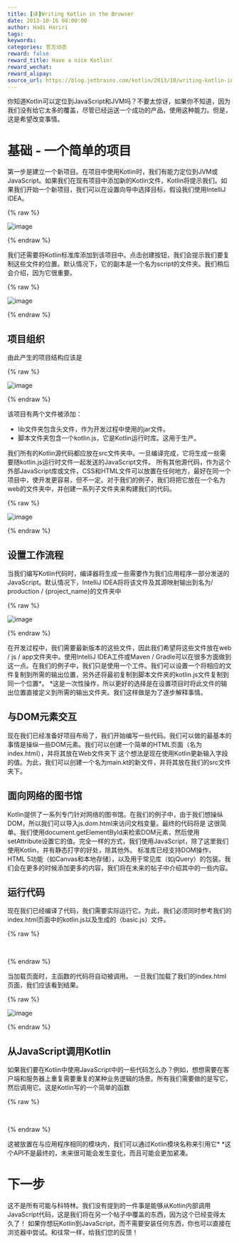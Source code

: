 ```yaml
---
title: [译]Writing Kotlin in the Browser
date: 2013-10-16 08:00:00
author: Hadi Hariri
tags:
keywords:
categories: 官方动态
reward: false
reward_title: Have a nice Kotlin!
reward_wechat:
reward_alipay:
source_url: https://blog.jetbrains.com/kotlin/2013/10/writing-kotlin-in-the-browser/
---
```


你知道Kotlin可以定位到JavaScript和JVM吗？不要太惊讶，如果你不知道，因为我们没有给它太多的覆盖，尽管已经运送一个成功的产品，使用这种能力。但是，这是希望改变事情。
# 基础 - 一个简单的项目

第一步是建立一个新项目。在项目中使用Kotlin时，我们有能力定位到JVM或JavaScript。如果我们在现有项目中添加新的Kotlin文件，Kotlin将提示我们。如果我们开始一个新项目，我们可以在设置向导中选择目标，假设我们使用IntelliJ IDEA。

{% raw %}
<p><img alt="image" border="0" data-recalc-dims="1" src="https://i0.wp.com/blog.jetbrains.com/kotlin/files/2013/10/image.png?resize=610%2C499&amp;ssl=1" style="padding-top: 0px; padding-left: 0px; padding-right: 0px; border-width: 0px;"/></p>
{% endraw %}

我们还需要将Kotlin标准库添加到该项目中。点击创建按钮，我们会提示我们要复制这些文件的位置。默认情况下，它的副本是一个名为script的文件夹。我们稍后会介绍，因为它很重要。

{% raw %}
<p><img alt="image" border="0" data-recalc-dims="1" src="https://i0.wp.com/blog.jetbrains.com/kotlin/files/2013/10/image1.png?resize=603%2C157&amp;ssl=1" style="padding-top: 0px; padding-left: 0px; padding-right: 0px; border-width: 0px;"/></p>
{% endraw %}

## 项目组织

由此产生的项目结构应该是

{% raw %}
<p><img alt="image" border="0" data-recalc-dims="1" src="https://i2.wp.com/blog.jetbrains.com/kotlin/files/2013/10/image2.png?resize=350%2C196&amp;ssl=1" style="padding-top: 0px; padding-left: 0px; padding-right: 0px; border-width: 0px;"/></p>
{% endraw %}

该项目有两个文件被添加：

* lib文件夹包含头文件，作为开发过程中使用的jar文件。
* 脚本文件夹包含一个kotlin.js，它是Kotlin运行时库。这用于生产。

我们所有的Kotlin源代码都应放在src文件夹中。一旦编译完成，它将生成一些需要随kotlin.js运行时文件一起发送的JavaScript文件。
所有其他源代码，作为这个外部JavaScript库或文件，CSS和HTML文件可以放置在任何地方，最好在同一个项目中，使开发更容易，但不一定。对于我们的例子，我们将把它放在一个名为web的文件夹中，并创建一系列子文件夹来构建我们的代码。

{% raw %}
<p><img alt="image" border="0" data-recalc-dims="1" src="https://i0.wp.com/blog.jetbrains.com/kotlin/files/2013/10/image3.png?resize=344%2C259&amp;ssl=1" style="padding-top: 0px; padding-left: 0px; padding-right: 0px; border-width: 0px;"/></p>
{% endraw %}

## 设置工作流程

当我们编写Kotlin代码时，编译器将生成一些需要作为我们应用程序一部分发送的JavaScript。默认情况下，IntelliJ IDEA将将该文件及其源映射输出到名为/ production / {project_name}的文件夹中

{% raw %}
<p><img alt="image" border="0" data-recalc-dims="1" src="https://i2.wp.com/blog.jetbrains.com/kotlin/files/2013/10/image4.png?resize=275%2C154&amp;ssl=1" style="padding-top: 0px; padding-left: 0px; margin: 0px; padding-right: 0px; border-width: 0px;"/></p>
{% endraw %}

在开发过程中，我们需要最新版本的这些文件，因此我们希望将这些文件放在web / js / app文件夹中。使用IntelliJ IDEA工件或Maven / Gradle可以在很多方面做到这一点。在我们的例子中，我们只是使用一个工件。我们可以设置一个将相应的文件复制到所需的输出位置，另外还将最初复制到脚本文件夹的kotlin.js文件复制到同一个位置*。
*这是一次性操作，所以更好的选择是在设置项目时将此文件的输出位置直接定义到所需的输出文件夹。我们这样做是为了逐步解释事情。
## 与DOM元素交互

现在我们已经准备好项目布局了，我们开始编写一些代码。我们可以做的最基本的事情是操纵一些DOM元素。我们可以创建一个简单的HTML页面（名为index.html），并将其放在Web文件夹下
这个想法是现在使用Kotlin更新输入字段的值。为此，我们可以创建一个名为main.kt的新文件，并将其放在我们的src文件夹下。
## 面向网络的图书馆

Kotlin提供了一系列专门针对网络的图书馆。在我们的例子中，由于我们想操纵DOM，所以我们可以导入js.dom.html来访问文档变量。最终的代码将是
这很简单。我们使用document.getElementById来检索DOM元素，然后使用setAttribute设置它的值。完全一样的方式，我们使用JavaScript，除了这里我们使用Kotlin，并有静态打字的好处，除其他外。
标准库已经支持DOM操作，HTML 5功能（如Canvas和本地存储），以及用于常见库（如jQuery）的包装。我们会在更多的时候添加更多的内容，我们将在未来的帖子中介绍其中的一些内容。
## 运行代码

现在我们已经编译了代码，我们需要实际运行它。为此，我们必须同时参考我们的index.html页面中的kotlin.js以及生成的（basic.js）文件。

{% raw %}
<p> </p>
{% endraw %}

当加载页面时，主函数的代码将自动被调用。
一旦我们加载了我们的index.html页面，我们应该看到结果。

{% raw %}
<p><img alt="image" data-recalc-dims="1" src="https://i1.wp.com/blog.jetbrains.com/kotlin/files/2013/10/image5.png?resize=638%2C283&amp;ssl=1"/></p>
{% endraw %}

## 从JavaScript调用Kotlin

如果我们要在Kotlin中使用JavaScript中的一些代码怎么办？例如，想想需要在客户端和服务器上重复需要重复的某种业务逻辑的场景。所有我们需要做的是写它，然后调用它。这是Kotlin写的一个简单的函数

{% raw %}
<p> </p>
{% endraw %}

这被放置在与应用程序相同的模块内，我们可以通过Kotlin模块名称来引用它*
*这个API不是最终的，未来很可能会发生变化，而且可能会更加紧凑。
# 下一步

这不是所有可能与科特林。我们没有提到的一件事是能够从Kotlin内部调用JavaScript代码，这是我们将在另一个帖子中覆盖的东西，因为这个已经变得太久了！
如果你想玩Kotlin到JavaScript，而不需要安装任何东西，你也可以直接在浏览器中尝试。和往常一样，给我们您的反馈！
